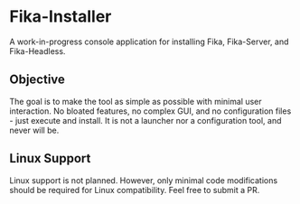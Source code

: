 # Fika-Installer

A work-in-progress console application for installing Fika, Fika-Server, and Fika-Headless.

## Objective

The goal is to make the tool as simple as possible with minimal user interaction. No bloated features, no complex GUI, and no configuration files - just execute and install. It is not a launcher nor a configuration tool, and never will be.

## Linux Support

Linux support is not planned. However, only minimal code modifications should be required for Linux compatibility. Feel free to submit a PR.
